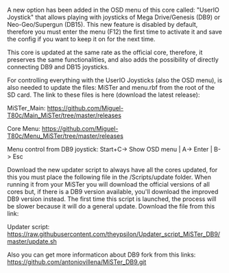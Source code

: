 A new option has been added in the OSD menu of this core called: "UserIO Joystick" that allows playing with joysticks of Mega Drive/Genesis (DB9) or Neo-Geo/Supergun (DB15). This new feature is disabled by default, therefore you must enter the menu (F12) the first time to activate it and save the config if you want to keep it on for the next time.

This core is updated at the same rate as the official core, therefore, it preserves the same functionalities, and also adds the possibility of directly connecting DB9 and DB15 joysticks.

For controlling everything with the UserIO Joysticks (also the OSD menu), is also needed to update the files: MiSTer and menu.rbf from the root of the SD card. The link to these files is here (download the latest release):

MiSTer_Main: 
https://github.com/Miguel-T80c/Main_MiSTer/tree/master/releases

Core Menu:
https://github.com/Miguel-T80c/Menu_MiSTer/tree/master/releases


Menu control from DB9 joystick: 
Start+C-> Show OSD menu  |  A-> Enter  |  B-> Esc


Download the new updater script to always have all the cores updated, for this you must place the following file in the /Scripts/update folder. When running it from your MiSTer you will download the official versions of all cores but, if there is a DB9 version available, you'll download the improved DB9 version instead. The first time this script is launched, the process will be slower because it will do a general update. 
Download the file from this link:

Updater script:
https://raw.githubusercontent.com/theypsilon/Updater_script_MiSTer_DB9/master/update.sh


Also you can get more informaticon about DB9 fork from this links: 
https://github.com/antoniovillena/MiSTer_DB9.git
